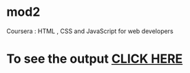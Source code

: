 # mod2
Coursera : HTML , CSS and JavaScript for web developers
# To see the output [CLICK HERE](https://github.com/Rathimeenamanimaran/mod2.git/index.html)


